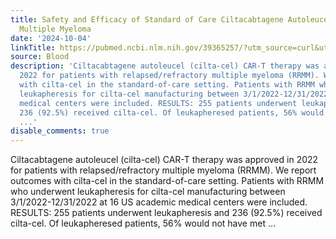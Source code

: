 ```yaml
---
title: Safety and Efficacy of Standard of Care Ciltacabtagene Autoleucel for Relapsed/Refractory
  Multiple Myeloma
date: '2024-10-04'
linkTitle: https://pubmed.ncbi.nlm.nih.gov/39365257/?utm_source=curl&utm_medium=rss&utm_campaign=journals&utm_content=7603509&fc=None&ff=20241004202134&v=2.18.0.post9+e462414
source: Blood
description: 'Ciltacabtagene autoleucel (cilta-cel) CAR-T therapy was approved in
  2022 for patients with relapsed/refractory multiple myeloma (RRMM). We report outcomes
  with cilta-cel in the standard-of-care setting. Patients with RRMM who underwent
  leukapheresis for cilta-cel manufacturing between 3/1/2022-12/31/2022 at 16 US academic
  medical centers were included. RESULTS: 255 patients underwent leukapheresis and
  236 (92.5%) received cilta-cel. Of leukapheresed patients, 56% would not have met
  ...'
disable_comments: true
---
```

Ciltacabtagene autoleucel (cilta-cel) CAR-T therapy was approved in 2022 for patients with relapsed/refractory multiple myeloma (RRMM). We report outcomes with cilta-cel in the standard-of-care setting. Patients with RRMM who underwent leukapheresis for cilta-cel manufacturing between 3/1/2022-12/31/2022 at 16 US academic medical centers were included. RESULTS: 255 patients underwent leukapheresis and 236 (92.5%) received cilta-cel. Of leukapheresed patients, 56% would not have met ...